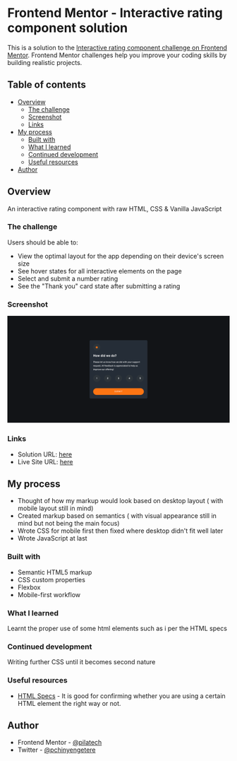 # Frontend Mentor - Interactive rating component solution

This is a solution to the [Interactive rating component challenge on Frontend Mentor](https://www.frontendmentor.io/challenges/interactive-rating-component-koxpeBUmI). Frontend Mentor challenges help you improve your coding skills by building realistic projects. 

## Table of contents

- [Overview](#overview)
  - [The challenge](#the-challenge)
  - [Screenshot](#screenshot)
  - [Links](#links)
- [My process](#my-process)
  - [Built with](#built-with)
  - [What I learned](#what-i-learned)
  - [Continued development](#continued-development)
  - [Useful resources](#useful-resources)
- [Author](#author)


## Overview

An interactive rating component with raw HTML, CSS & Vanilla JavaScript

### The challenge

Users should be able to:

- View the optimal layout for the app depending on their device's screen size
- See hover states for all interactive elements on the page
- Select and submit a number rating
- See the "Thank you" card state after submitting a rating

### Screenshot

![](./screenshot.png)

### Links

- Solution URL: [here](https://github.com/pilatech/interactive-rating-component)
- Live Site URL: [here](https://interactive-rating-component-by-pilate.netlify.app/)

## My process
 - Thought of how my markup would look based on desktop layout ( with mobile layout still in mind)
 - Created markup based on semantics ( with visual appearance still in mind but not being the main focus)
 - Wrote CSS for mobile first then fixed where desktop didn't fit well later
 - Wrote JavaScript at last

### Built with

- Semantic HTML5 markup
- CSS custom properties
- Flexbox
- Mobile-first workflow


### What I learned

Learnt the proper use of some html elements such as i per the HTML specs

### Continued development

Writing further CSS until it becomes second nature

### Useful resources

- [HTML Specs](https://html.spec.whatwg.org) - It is good for confirming whether you are using a certain HTML element the right way or not.

## Author
- Frontend Mentor - [@pilatech](https://www.frontendmentor.io/profile/pilatech)
- Twitter - [@pchinyengetere](https://www.twitter.com/pchinyengetere)

